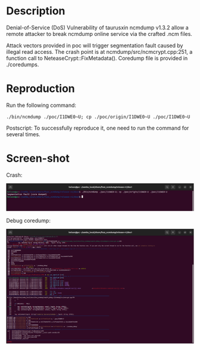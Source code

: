 # Description

Denial-of-Service (DoS) Vulnerability of taurusxin ncmdump v1.3.2 allow a remote attacker to break ncmdump online service via the crafted .ncm files.



Attack vectors provided in poc will trigger segmentation fault caused by illegal read access. The crash point is at ncmdump/src/ncmcrypt.cpp:251, a function call to NeteaseCrypt::FixMetadata(). Coredump file is provided in ./coredumps.



# Reproduction

Run the following command:

```shell
./bin/ncmdump ./poc/I1DWE0~U; cp ./poc/origin/I1DWE0~U ./poc/I1DWE0~U
```

Postscript: To successfully reproduce it, one need to run the command for several times.



# Screen-shot

Crash:

![](dos_FixMetadata.assets/crash.png)



Debug coredump:

![debug-coredump](dos_FixMetadata.assets/debug-coredump.png)
